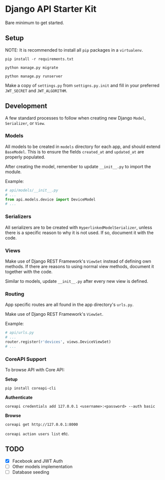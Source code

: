 # Django API Starter Kit

Bare minimum to get started.

## Setup

NOTE: It is recommended to install all `pip` packages in a `virtualenv`.

`pip install -r requirements.txt`

`python manage.py migrate`

`python manage.py runserver`

Make a copy of `settings.py` from `settigns.py.init` and fill in your preferred `JWT_SECRET` and `JWT_ALGORITHM`.

## Development

A few standard processes to follow when creating new Django `Model`, `Serializer`, or `View`.

### Models

All models to be created in `models` directory for each app, and should extend `BaseModel`. This is to ensure
the fields `created_at` and `updated_at` are properly populated.

After creating the model, remember to update `__init__.py` to import the module.

Example:

```python
# api/models/__init__.py
# ...
from api.models.device import DeviceModel
# ...
```

### Serializers

All serializers are to be created with `HyperlinkedModelSerializer`, unless there is a specific reason to why it
is not used. If so, document it with the code.

### Views

Make use of Django REST Framework's `ViewSet` instead of defining own methods. If there are reasons to using normal view methods,
document it together with the code.

Similar to models, update `__init__.py` after every new view is defined.

### Routing

App specific routes are all found in the app directory's `urls.py`.

Make use of Django REST Framework's `ViewSet`.

Example:

```python
# api/urls.py
# ...
router.register(r'devices', views.DeviceViewSet)
# ...
```

### CoreAPI Support

To browse API with Core API:

**Setup**

`pip install coreapi-cli`

**Authenticate**

`coreapi credentials add 127.0.0.1 <username>:<password> --auth basic`

**Browse**

`coreapi get http://127.0.0.1:8000`

`coreapi action users list`
etc.

## TODO

- [x] Facebook and JWT Auth
- [ ] Other models implementation
- [ ] Database seeding
